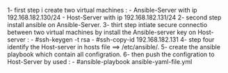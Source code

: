 1- first step i create two virtual machines :
     - Ansible-Server with ip 192.168.182.130/24
     - Host-Server with ip 192.168.182.131/24
2- second step install ansible on Ansible-Server.
3- thirt step intiate secure connectio between two virtual machines by install the Ansible-server key on Host-server :
     - #ssh-keygen -t rsa 
     - #ssh-copy-id 192.168.182.131
4- step four identify the Host-server in hosts file ==> /etc/ansible/.
5- create the ansible playbook which contain all configration.
6- then push the configration to Host-Server by used : 
     - #ansible-playbook ansible-yaml-file.yml
     
 
